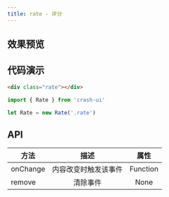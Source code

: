 ```yaml
---
title: rate - 评分
---
```


## 效果预览

<rate />

## 代码演示

``` html
<div class="rate"></div>
```

``` js
import { Rate } from 'crash-ui'

let Rate = new Rate('.rate')
```

## API

| 方法     |         描述         |   属性   |
|----------|:--------------------:|:--------:|
| onChange | 内容改变时触发该事件 | Function |
| remove   | 清除事件            | None     |